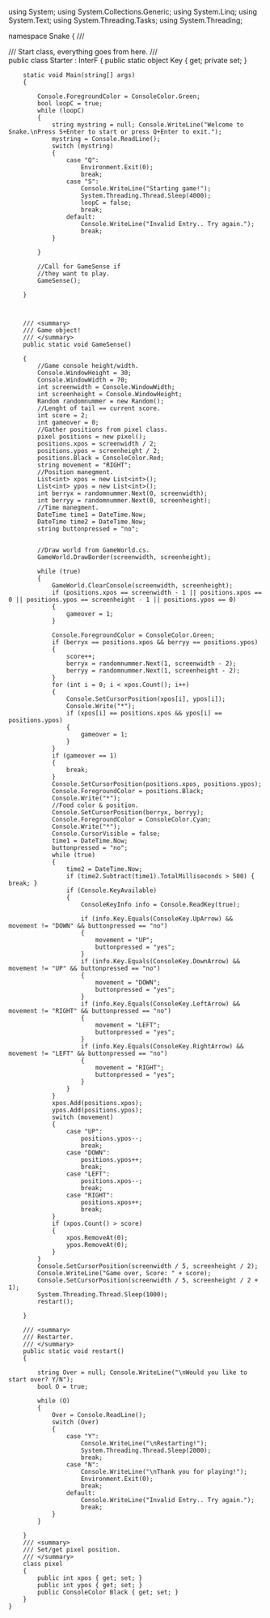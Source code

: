 using System;
using System.Collections.Generic;
using System.Linq;
using System.Text;
using System.Threading.Tasks;
using System.Threading;

namespace Snake
{
    /// <summary>
    /// Start class, everything goes from here.
    /// </summary>
   public class Starter : InterF
    { 
        public static object Key { get; private set; }

        static void Main(string[] args)
        {
            
            Console.ForegroundColor = ConsoleColor.Green;
            bool loopC = true;
            while (loopC)
            {
                string mystring = null; Console.WriteLine("Welcome to Snake.\nPress S+Enter to start or press Q+Enter to exit.");
                mystring = Console.ReadLine();
                switch (mystring)
                {
                    case "Q":
                        Environment.Exit(0);
                        break;
                    case "S":
                        Console.WriteLine("Starting game!");
                        System.Threading.Thread.Sleep(4000);
                        loopC = false;
                        break;
                    default:
                        Console.WriteLine("Invalid Entry.. Try again.");
                        break;
                }

            }

            //Call for GameSense if
            //they want to play.
            GameSense(); 

        }


      
        /// <summary>
        /// Game object!
        /// </summary>
        public static void GameSense()

        {
            //Game console height/width.
            Console.WindowHeight = 30;
            Console.WindowWidth = 70;
            int screenwidth = Console.WindowWidth;
            int screenheight = Console.WindowHeight;
            Random randomnummer = new Random();
            //Lenght of tail == current score.
            int score = 2;
            int gameover = 0;
            //Gather positions from pixel class.
            pixel positions = new pixel();
            positions.xpos = screenwidth / 2;
            positions.ypos = screenheight / 2;
            positions.Black = ConsoleColor.Red;
            string movement = "RIGHT";
            //Position manegment.
            List<int> xpos = new List<int>();
            List<int> ypos = new List<int>();
            int berryx = randomnummer.Next(0, screenwidth);
            int berryy = randomnummer.Next(0, screenheight);
            //Time manegment.
            DateTime time1 = DateTime.Now;
            DateTime time2 = DateTime.Now;
            string buttonpressed = "no";

            
            //Draw world from GameWorld.cs.
            GameWorld.DrawBorder(screenwidth, screenheight);

            while (true)
            {
                GameWorld.ClearConsole(screenwidth, screenheight);
                if (positions.xpos == screenwidth - 1 || positions.xpos == 0 || positions.ypos == screenheight - 1 || positions.ypos == 0)
                {
                    gameover = 1;
                }

                Console.ForegroundColor = ConsoleColor.Green;
                if (berryx == positions.xpos && berryy == positions.ypos)
                {
                    score++;
                    berryx = randomnummer.Next(1, screenwidth - 2);
                    berryy = randomnummer.Next(1, screenheight - 2);
                }
                for (int i = 0; i < xpos.Count(); i++)
                {
                    Console.SetCursorPosition(xpos[i], ypos[i]);
                    Console.Write("*");
                    if (xpos[i] == positions.xpos && ypos[i] == positions.ypos)
                    {
                        gameover = 1;
                    }
                }
                if (gameover == 1)
                {
                    break;
                }
                Console.SetCursorPosition(positions.xpos, positions.ypos);
                Console.ForegroundColor = positions.Black;
                Console.Write("*");
                //Food color & position.
                Console.SetCursorPosition(berryx, berryy);
                Console.ForegroundColor = ConsoleColor.Cyan;
                Console.Write("*");
                Console.CursorVisible = false;
                time1 = DateTime.Now;
                buttonpressed = "no";
                while (true)
                {
                    time2 = DateTime.Now;
                    if (time2.Subtract(time1).TotalMilliseconds > 500) { break; }
                    if (Console.KeyAvailable)
                    {
                        ConsoleKeyInfo info = Console.ReadKey(true);
                        
                        if (info.Key.Equals(ConsoleKey.UpArrow) && movement != "DOWN" && buttonpressed == "no")
                        {
                            movement = "UP";
                            buttonpressed = "yes";
                        }
                        if (info.Key.Equals(ConsoleKey.DownArrow) && movement != "UP" && buttonpressed == "no")
                        {
                            movement = "DOWN";
                            buttonpressed = "yes";
                        }
                        if (info.Key.Equals(ConsoleKey.LeftArrow) && movement != "RIGHT" && buttonpressed == "no")
                        {
                            movement = "LEFT";
                            buttonpressed = "yes";
                        }
                        if (info.Key.Equals(ConsoleKey.RightArrow) && movement != "LEFT" && buttonpressed == "no")
                        {
                            movement = "RIGHT";
                            buttonpressed = "yes";
                        }
                    }
                }
                xpos.Add(positions.xpos);
                ypos.Add(positions.ypos);
                switch (movement)
                {
                    case "UP":
                        positions.ypos--;
                        break;
                    case "DOWN":
                        positions.ypos++;
                        break;
                    case "LEFT":
                        positions.xpos--;
                        break;
                    case "RIGHT":
                        positions.xpos++;
                        break;
                }
                if (xpos.Count() > score)
                {
                    xpos.RemoveAt(0);
                    ypos.RemoveAt(0);
                }
            }
            Console.SetCursorPosition(screenwidth / 5, screenheight / 2);
            Console.WriteLine("Game over, Score: " + score);
            Console.SetCursorPosition(screenwidth / 5, screenheight / 2 + 1);
            System.Threading.Thread.Sleep(1000);
            restart();
            
        }

        /// <summary>
        /// Restarter.
        /// </summary>
        public static void restart()
        {
        
            string Over = null; Console.WriteLine("\nWould you like to start over? Y/N");
            bool O = true;

            while (O)
            {
                Over = Console.ReadLine();
                switch (Over)
                {
                    case "Y":
                        Console.WriteLine("\nRestarting!");
                        System.Threading.Thread.Sleep(2000);
                        break;
                    case "N":
                        Console.WriteLine("\nThank you for playing!");
                        Environment.Exit(0);
                        break;
                    default:
                        Console.WriteLine("Invalid Entry.. Try again.");
                        break;
                }
            }

        }
        /// <summary>
        /// Set/get pixel position.
        /// </summary>
        class pixel
        {
            public int xpos { get; set; }
            public int ypos { get; set; }
            public ConsoleColor Black { get; set; }
        }
    }
